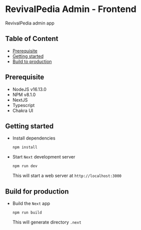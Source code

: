 # RevivalPedia Admin - Frontend

RevivalPedia admin app

## Table of Content

- [Prerequisite](#Prerequisite)
- [Getting started](#Getting-started)
- [Build to production](#Build-to-production)

## Prerequisite

- NodeJS v16.13.0
- NPM v8.1.0
- NextJS
- Typescript
- Chakra UI

## Getting started

- Install dependencies

  ```bash
  npm install
  ```

- Start `Next` development server

  ```bash
  npm run dev
  ```

  This will start a web server at `http://localhost:3000`

## Build for production

- Build the `Next` app

  ```bash
  npm run build
  ```

  This will generate directory `.next`
